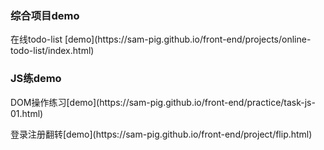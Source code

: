 <h3>综合项目demo</h3>
<p>在线todo-list [demo](https://sam-pig.github.io/front-end/projects/online-todo-list/index.html)<p>

<h3>JS练demo</h3>
<p>
 DOM操作练习[demo](https://sam-pig.github.io/front-end/practice/task-js-01.html)
</p>
<p>
 登录注册翻转[demo](https://sam-pig.github.io/front-end/project/flip.html)
</p>
